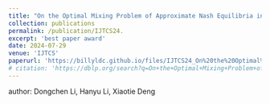 ```yaml
---
title: "On the Optimal Mixing Problem of Approximate Nash Equilibria in Bimatrix Games"
collection: publications
permalink: /publication/IJTCS24.
excerpt: 'best paper award'
date: 2024-07-29
venue: 'IJTCS'
paperurl: 'https://billyldc.github.io/files/IJTCS24_On%20the%20Optimal%20Mixing%20Problem.pdf'
# citation: 'https://dblp.org/search?q=On+the+Optimal+Mixing+Problem+of+Approximate+Nash+Equilibria+in+Bimatrix+Games'
---
```


author: Dongchen Li, Hanyu Li, Xiaotie Deng